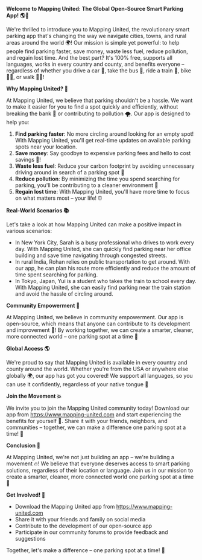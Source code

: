 **Welcome to Mapping United: The Global Open-Source Smart Parking App! 🌎🚗**

We're thrilled to introduce you to Mapping United, the revolutionary smart parking app that's changing the way we navigate cities, towns, and rural areas around the world 🌍! Our mission is simple yet powerful: to help people find parking faster, save money, waste less fuel, reduce pollution, and regain lost time. And the best part? It's 100% free, supports all languages, works in every country and county, and benefits everyone – regardless of whether you drive a car 🚗, take the bus 🚌, ride a train 🚂, bike 🚴‍♂️, or walk 🏃‍♀️!

**Why Mapping United? 🤔**

At Mapping United, we believe that parking shouldn't be a hassle. We want to make it easier for you to find a spot quickly and efficiently, without breaking the bank 💸 or contributing to pollution 🌪️. Our app is designed to help you:

1. **Find parking faster**: No more circling around looking for an empty spot! With Mapping United, you'll get real-time updates on available parking spots near your location.
2. **Save money**: Say goodbye to expensive parking fees and hello to cost savings 🤑!
3. **Waste less fuel**: Reduce your carbon footprint by avoiding unnecessary driving around in search of a parking spot 🌟
4. **Reduce pollution**: By minimizing the time you spend searching for parking, you'll be contributing to a cleaner environment 🌿
5. **Regain lost time**: With Mapping United, you'll have more time to focus on what matters most – your life! ⏰

**Real-World Scenarios 📚**

Let's take a look at how Mapping United can make a positive impact in various scenarios:

* In New York City, Sarah is a busy professional who drives to work every day. With Mapping United, she can quickly find parking near her office building and save time navigating through congested streets.
* In rural India, Rohan relies on public transportation to get around. With our app, he can plan his route more efficiently and reduce the amount of time spent searching for parking.
* In Tokyo, Japan, Yui is a student who takes the train to school every day. With Mapping United, she can easily find parking near the train station and avoid the hassle of circling around.

**Community Empowerment 🌟**

At Mapping United, we believe in community empowerment. Our app is open-source, which means that anyone can contribute to its development and improvement 🤝! By working together, we can create a smarter, cleaner, more connected world – one parking spot at a time 🔗

**Global Access 🌎**

We're proud to say that Mapping United is available in every country and county around the world. Whether you're from the USA or anywhere else globally 🌍, our app has got you covered! We support all languages, so you can use it confidently, regardless of your native tongue 💬

**Join the Movement 💥**

We invite you to join the Mapping United community today! Download our app from https://www.mapping-united.com and start experiencing the benefits for yourself 📱. Share it with your friends, neighbors, and communities – together, we can make a difference one parking spot at a time! 🌟

**Conclusion 💫**

At Mapping United, we're not just building an app – we're building a movement 🔥! We believe that everyone deserves access to smart parking solutions, regardless of their location or language. Join us in our mission to create a smarter, cleaner, more connected world one parking spot at a time 🌟

**Get Involved! 💪**

* Download the Mapping United app from https://www.mapping-united.com
* Share it with your friends and family on social media
* Contribute to the development of our open-source app
* Participate in our community forums to provide feedback and suggestions

Together, let's make a difference – one parking spot at a time! 🚀